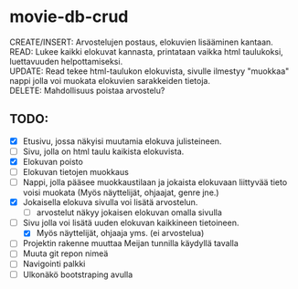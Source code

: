 # movie-db-crud

CREATE/INSERT: Arvostelujen postaus, elokuvien lisääminen kantaan.  
READ: Lukee kaikki elokuvat kannasta, printataan vaikka html taulukoksi, luettavuuden helpottamiseksi.  
UPDATE: Read tekee html-taulukon elokuvista, sivulle ilmestyy "muokkaa" nappi jolla voi muokata elokuvien sarakkeiden tietoja.  
DELETE: Mahdollisuus poistaa arvostelu?  


## TODO:
- [x] Etusivu, jossa näkyisi muutamia elokuva julisteineen.
- [ ] Sivu, jolla on html taulu kaikista elokuvista.
- [x] Elokuvan poisto
- [ ] Elokuvan tietojen muokkaus
-  [ ] Nappi, jolla pääsee muokkaustilaan ja jokaista elokuvaan liittyvää tieto voisi muokata (Myös näyttelijät, ohjaajat, genre jne.)
- [x] Jokaisella elokuva sivulla voi lisätä arvostelun.
  - [ ] arvostelut näkyy jokaisen elokuvan omalla sivulla
- [ ] Sivu jolla voi lisätä uuden elokuvan kaikkineen tietoineen.
  - [x] Myös näyttelijät, ohjaaja yms. (ei arvostelua)
- [ ] Projektin rakenne muuttaa Meijan tunnilla käydyllä tavalla
- [ ] Muuta git repon nimeä
- [ ] Navigointi palkki 
- [ ] Ulkonäkö bootstraping avulla
